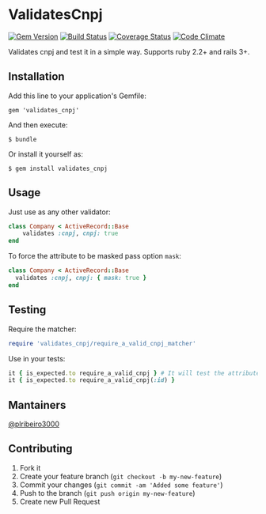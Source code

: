 # ValidatesCnpj 

[![Gem Version](https://badge.fury.io/rb/validates_cnpj.png)](http://badge.fury.io/rb/validates_cnpj) [![Build Status](https://secure.travis-ci.org/plribeiro3000/validates_cnpj.png?branch=master)](http://travis-ci.org/plribeiro3000/validates_cnpj) [![Coverage Status](https://coveralls.io/repos/plribeiro3000/validates_cnpj/badge.png?branch=master)](https://coveralls.io/r/plribeiro3000/validates_cnpj)  [![Code Climate](https://codeclimate.com/github/plribeiro3000/validates_cnpj.png)](https://codeclimate.com/github/plribeiro3000/validates_cnpj)

Validates cnpj and test it in a simple way.
Supports ruby 2.2+ and rails 3+.

## Installation

Add this line to your application's Gemfile:

    gem 'validates_cnpj'

And then execute:

    $ bundle

Or install it yourself as:

    $ gem install validates_cnpj

## Usage

Just use as any other validator:

```ruby
class Company < ActiveRecord::Base
    validates :cnpj, cnpj: true
end
```

To force the attribute to be masked pass option `mask`:

```ruby
class Company < ActiveRecord::Base
  validates :cnpj, cnpj: { mask: true }
end
```

## Testing

Require the matcher:

```ruby
require 'validates_cnpj/require_a_valid_cnpj_matcher'
```

Use in your tests:

```ruby
it { is_expected.to require_a_valid_cnpj } # It will test the attribute :cnpj by default
it { is_expected.to require_a_valid_cnpj(:id) }
```

## Mantainers
[@plribeiro3000](https://github.com/plribeiro3000)

## Contributing

1. Fork it
2. Create your feature branch (`git checkout -b my-new-feature`)
3. Commit your changes (`git commit -am 'Added some feature'`)
4. Push to the branch (`git push origin my-new-feature`)
5. Create new Pull Request